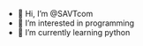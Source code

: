 - 👋 Hi, I’m @SAVTcom
- 👀 I’m interested in programming
- 🌱 I’m currently learning python

<!---
SAVTcom/SAVTcom is a ✨ special ✨ repository because its `README.md` (this file) appears on your GitHub profile.
You can click the Preview link to take a look at your changes.
--->
